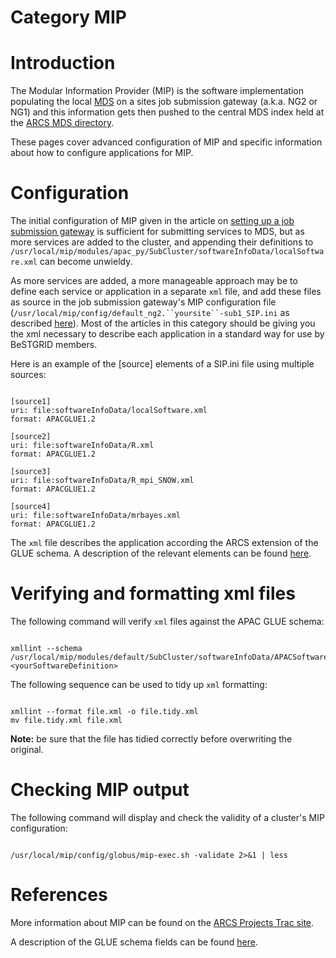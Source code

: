 # Category MIP

# Introduction

The Modular Information Provider (MIP) is the software implementation populating the local [MDS](mds.md) on a sites job submission gateway (a.k.a. NG2 or NG1) and this information gets then pushed to the central MDS index held at the [ARCS MDS directory](http://www.sapac.edu.au/webmds/).

These pages cover advanced configuration of MIP and specific information about how to configure applications for MIP.

# Configuration

The initial configuration of MIP given in the article on [setting up a job submission gateway](setting-up-an-ng2.md) is sufficient for submitting services to MDS, but as more services are added to the cluster, and appending their definitions to `/usr/local/mip/modules/apac_py/SubCluster/softwareInfoData/localSoftware.xml` can become unwieldy.

As more services are added, a more manageable approach may be to define each service or application in a separate `xml` file, and add these files as source in the job submission gateway's MIP configuration file (`/usr/local/mip/config/default_ng2.``yoursite``-sub1_SIP.ini` as described [here](setting-up-an-ng2.md#SettingupanNG2-CreateConfigfile)). Most of the articles in this category should be giving you the xml necessary to describe each application in a standard way for use by BeSTGRID members.

Here is an example of the \[source\] elements of a SIP.ini file using multiple sources:

``` 

[source1]
uri: file:softwareInfoData/localSoftware.xml
format: APACGLUE1.2

[source2]
uri: file:softwareInfoData/R.xml
format: APACGLUE1.2

[source3]
uri: file:softwareInfoData/R_mpi_SNOW.xml
format: APACGLUE1.2

[source4]
uri: file:softwareInfoData/mrbayes.xml
format: APACGLUE1.2

```

The `xml` file describes the application according the ARCS extension of the GLUE schema. A description of the relevant elements can be found [here](https://projects.arcs.org.au/trac/systems/wiki/InfoSystems/GridAustraliaGlueFieldsPolicy).

# Verifying and formatting xml files

The following command will verify `xml` files against the APAC GLUE schema: 

``` 

xmllint --schema /usr/local/mip/modules/default/SubCluster/softwareInfoData/APACSoftwareSubSchemaR2.xsd <yourSoftwareDefinition>

```

The following sequence can be used to tidy up `xml` formatting:

``` 

xmllint --format file.xml -o file.tidy.xml
mv file.tidy.xml file.xml

```

**Note:** be sure that the file has tidied correctly before overwriting the original.

# Checking MIP output

The following command will display and check the validity of a cluster's MIP configuration:

``` 

/usr/local/mip/config/globus/mip-exec.sh -validate 2>&1 | less

```

# References

More information about MIP can be found on the [ARCS Projects Trac site](https://projects.arcs.org.au/trac/systems/wiki/InfoSystems/InstallConfigSteps).

A description of the GLUE schema fields can be found [here](https://projects.arcs.org.au/trac/systems/wiki/InfoSystems/GridAustraliaGlueFieldsPolicy).
